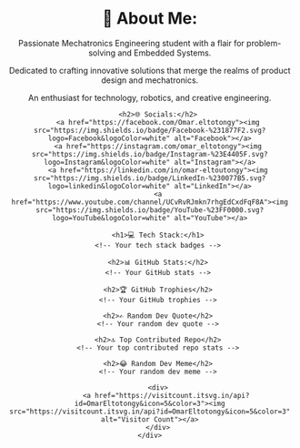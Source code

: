 <!DOCTYPE html>
<html lang="en">
<head>
    <meta charset="UTF-8">
    <meta name="viewport" content="width=device-width, initial-scale=1.0">
    <title>Omar Eltotongy</title>
    <style>
        body {
            display: flex;
            justify-content: center;
            align-items: center;
            height: 100vh;
            margin: 0;
        }
        .content {
            text-align: center;
        }
    </style>
</head>
<body>
    <div class="content">
        <h1>💫 About Me:</h1>
        <p>Passionate Mechatronics Engineering student with a flair for problem-solving and Embedded Systems.</p>
        <p>Dedicated to crafting innovative solutions that merge the realms of product design and mechatronics.</p>
        <p>An enthusiast for technology, robotics, and creative engineering.</p>

        <h2>🌐 Socials:</h2>
        <a href="https://facebook.com/Omar.eltotongy"><img src="https://img.shields.io/badge/Facebook-%231877F2.svg?logo=Facebook&logoColor=white" alt="Facebook"></a>
        <a href="https://instagram.com/omar_eltotongy"><img src="https://img.shields.io/badge/Instagram-%23E4405F.svg?logo=Instagram&logoColor=white" alt="Instagram"></a>
        <a href="https://linkedin.com/in/omar-eltoutongy"><img src="https://img.shields.io/badge/LinkedIn-%230077B5.svg?logo=linkedin&logoColor=white" alt="LinkedIn"></a>
        <a href="https://www.youtube.com/channel/UCvRvRJmkn7rhgEdCxdFqF8A"><img src="https://img.shields.io/badge/YouTube-%23FF0000.svg?logo=YouTube&logoColor=white" alt="YouTube"></a>

        <h1>💻 Tech Stack:</h1>
        <!-- Your tech stack badges -->

        <h2>📊 GitHub Stats:</h2>
        <!-- Your GitHub stats -->

        <h2>🏆 GitHub Trophies</h2>
        <!-- Your GitHub trophies -->

        <h2>✍️ Random Dev Quote</h2>
        <!-- Your random dev quote -->

        <h2>🔝 Top Contributed Repo</h2>
        <!-- Your top contributed repo stats -->

        <h2>😂 Random Dev Meme</h2>
        <!-- Your random dev meme -->

        <div>
            <a href="https://visitcount.itsvg.in/api?id=OmarEltotongy&icon=5&color=3"><img src="https://visitcount.itsvg.in/api?id=OmarEltotongy&icon=5&color=3" alt="Visitor Count"></a>
        </div>
    </div>
</body>
</html>

